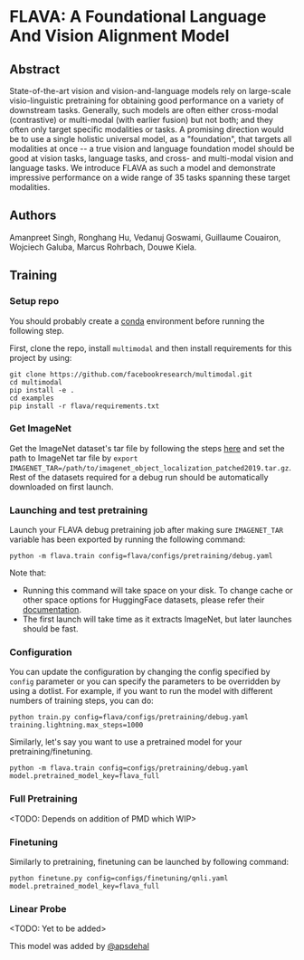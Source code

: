 # FLAVA: A Foundational Language And Vision Alignment Model

## Abstract

State-of-the-art vision and vision-and-language models rely on large-scale visio-linguistic pretraining for obtaining good performance on a variety of downstream tasks. Generally, such models are often either cross-modal (contrastive) or multi-modal (with earlier fusion) but not both; and they often only target specific modalities or tasks. A promising direction would be to use a single holistic universal model, as a "foundation", that targets all modalities at once -- a true vision and language foundation model should be good at vision tasks, language tasks, and cross- and multi-modal vision and language tasks. We introduce FLAVA as such a model and demonstrate impressive performance on a wide range of 35 tasks spanning these target modalities.

## Authors

Amanpreet Singh, Ronghang Hu, Vedanuj Goswami, Guillaume Couairon, Wojciech Galuba, Marcus Rohrbach, Douwe Kiela.


## Training

### Setup repo

You should probably create a [conda](https://docs.conda.io/projects/conda/en/latest/index.html) environment before running the following step.

First, clone the repo, install `multimodal` and then install requirements for this project by using:

```
git clone https://github.com/facebookresearch/multimodal.git
cd multimodal
pip install -e .
cd examples
pip install -r flava/requirements.txt
```

### Get ImageNet

Get the ImageNet dataset's tar file by following the steps [here](https://huggingface.co/datasets/aps/imagenet2012#dataset-summary) and set the path to ImageNet tar file by `export IMAGENET_TAR=/path/to/imagenet_object_localization_patched2019.tar.gz`. Rest of the datasets required for a debug run should be automatically downloaded on first launch.

### Launching and test pretraining

Launch your FLAVA debug pretraining job after making sure `IMAGENET_TAR` variable has been exported by running the following command:

```
python -m flava.train config=flava/configs/pretraining/debug.yaml
```

Note that:
- Running this command will take space on your disk. To change cache or other space options for HuggingFace datasets, please refer their [documentation](https://huggingface.co/docs/datasets/cache).
- The first launch will take time as it extracts ImageNet, but later launches should be fast.

### Configuration

You can update the configuration by changing the config specified by `config` parameter or you can specify the parameters to be overridden by using a dotlist. For example, if you want to run the model with different numbers of training steps, you can do:

```
python train.py config=flava/configs/pretraining/debug.yaml training.lightning.max_steps=1000
```

Similarly, let's say you want to use a pretrained model for your pretraining/finetuning.

```
python -m flava.train config=configs/pretraining/debug.yaml model.pretrained_model_key=flava_full
```

### Full Pretraining

<TODO: Depends on addition of PMD which WIP>

### Finetuning

Similarly to pretraining, finetuning can be launched by following command:

```
python finetune.py config=configs/finetuning/qnli.yaml model.pretrained_model_key=flava_full
```

### Linear Probe

<TODO: Yet to be added>

This model was added by [@apsdehal](https://github.com/apsdehal)
